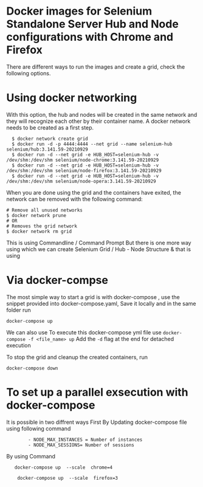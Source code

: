 
# Docker images for Selenium Standalone Server Hub and Node configurations with Chrome and Firefox 

There are different ways to run the images and create a grid, check the following options.
# Using docker networking

With this option, the hub and nodes will be created in the same network and they will recognize each other by their container name. A docker network needs to be created as a first step.

      $ docker network create grid
      $ docker run -d -p 4444:4444 --net grid --name selenium-hub selenium/hub:3.141.59-20210929
      $ docker run -d --net grid -e HUB_HOST=selenium-hub -v /dev/shm:/dev/shm selenium/node-chrome:3.141.59-20210929
      $ docker run -d --net grid -e HUB_HOST=selenium-hub -v /dev/shm:/dev/shm selenium/node-firefox:3.141.59-20210929
      $ docker run -d --net grid -e HUB_HOST=selenium-hub -v /dev/shm:/dev/shm selenium/node-opera:3.141.59-20210929

When you are done using the grid and the containers have exited, the network can be removed with the following command:

    # Remove all unused networks
    $ docker network prune
    # OR
    # Removes the grid network
    $ docker network rm grid
    
    
This is using Commandline / Command Prompt But there is one more way using which we can create Selenium Grid / Hub - Node Structure & that is using  

# Via docker-compse
      
The most simple way to start a grid is with docker-compose , use the snippet provided into docker-compose.yaml, 
Save it locally and in the same folder run 
  
    docker-compose up 

We can also use
 To execute this docker-compose yml file use `docker-compose -f <file_name> up`
 Add the `-d` flag at the end for detached execution


To stop the grid and cleanup the created containers, run 

    docker-compose down
    
# To set up a parallel exsecution with docker-compose  
It is possible in two diffrent ways 
First By Updating docker-compose file using following command 

            - NODE_MAX_INSTANCES = Number of instances
            - NODE_MAX_SESSIONS= Number of sessions 

By using Command 
            
       docker-compose up  --scale  chrome=4
       
        docker-compose up  --scale  firefox=3
       
           



